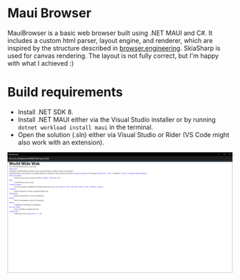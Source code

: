 # Maui Browser

MauiBrowser is a basic web browser built using .NET MAUI and C#.
It includes a custom html parser, layout engine, and renderer, which are inspired by the structure described in [browser.engineering](browser.engineering).
SkiaSharp is used for canvas rendering.
The layout is not fully correct, but I'm happy with what I achieved :)

# Build requirements

- Install .NET SDK 8.
- Install .NET MAUI either via the Visual Studio installer or by running `dotnet workload install maui` in the terminal. 
- Open the solution (.sln) either via Visual Studio or Rider (VS Code might also work with an extension).

<img src="./image.png">

